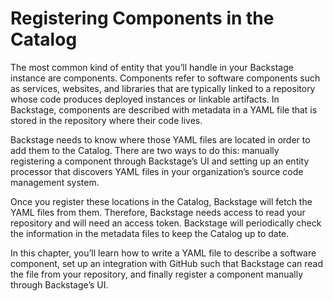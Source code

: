 # Registering Components in the Catalog #

The most common kind of entity that you’ll handle in your Backstage instance are components. Components refer to software components such as services, websites, and libraries that are typically linked to a repository whose code produces deployed instances or linkable artifacts. In Backstage, components are described with metadata in a YAML file that is stored in the repository where their code lives.

Backstage needs to know where those YAML files are located in order to add them to the Catalog. There are two ways to do this: manually registering a component through Backstage’s UI and setting up an entity processor that discovers YAML files in your organization’s source code management system.

Once you register these locations in the Catalog, Backstage will fetch the YAML files from them. Therefore, Backstage needs access to read your repository and will need an access token. Backstage will periodically check the information in the metadata files to keep the Catalog up to date. 

In this chapter, you’ll learn how to write a YAML file to describe a software component, set up an integration with GitHub such that Backstage can read the file from your repository, and finally register a component manually through Backstage’s UI. 
